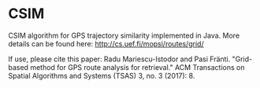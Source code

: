 # CSIM
CSIM algorithm for GPS trajectory similarity implemented in Java. More details can be found here:
http://cs.uef.fi/mopsi/routes/grid/

If use, please cite this paper:
Radu Mariescu-Istodor and Pasi Fränti. "Grid-based method for GPS route analysis for retrieval." ACM Transactions on Spatial Algorithms and Systems (TSAS) 3, no. 3 (2017): 8.
